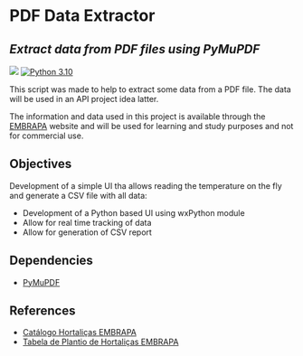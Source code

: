 # PDF Data Extractor

## _Extract data from PDF files using PyMuPDF_
![](https://img.shields.io/badge/Code-Python-informational?style=flat&logo=python&logoColor=white&color=blue)
[![Python 3.10](https://img.shields.io/badge/python-3.10-blue.svg)](https://www.python.org/downloads/release/python-3100/)

This script was made to help to extract some data from a PDF file. The data will be used in an API project idea latter.

The information and data used in this project is available through the [EMBRAPA](https://www.embrapa.com.br) website and will be used for learning and study purposes and not for commercial use.


## Objectives

Development of a simple UI tha allows reading the temperature on the fly and generate a CSV file with all data:

* Development of a Python based UI using wxPython module
* Allow for real time tracking of data
* Allow for generation of CSV report

## Dependencies

* [PyMuPDF](https://github.com/pymupdf/PyMuPDF-Utilities)

## References
* [Catálogo Hortaliças EMBRAPA](https://ainfo.cnptia.embrapa.br/digital/bitstream/item/194354/1/Catalogo-hortalicas.pdf)
* [Tabela de Plantio de Hortaliças EMBRAPA](https://www.embrapa.br/documents/1355126/2502095/tabela+de+informa%C3%A7%C3%B5es+para+o+plantio.docx+%281%29.pdf/66c01c27-30bf-8de4-9691-0dd365746d3f)
